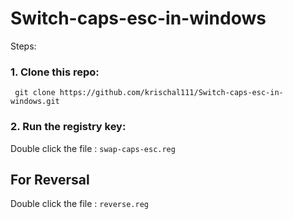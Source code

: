 # Switch-caps-esc-in-windows
Steps:
### 1. Clone this repo:
` git clone https://github.com/krischal111/Switch-caps-esc-in-windows.git`
### 2. Run the registry key:
Double click the file : `swap-caps-esc.reg`

## For Reversal
Double click the file : `reverse.reg`